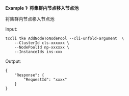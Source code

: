 **Example 1: 将集群内节点移入节点池**

将集群内节点移入节点池

Input: 

```
tccli tke AddNodeToNodePool --cli-unfold-argument  \
    --ClusterId cls-xxxxxx \
    --NodePoolId np-xxxxxx \
    --InstanceIds ins-xxx
```

Output: 
```
{
    "Response": {
        "RequestId": "xxxx"
    }
}
```

